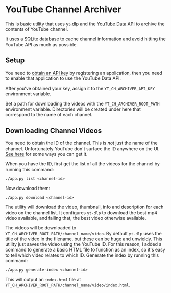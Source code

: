 # YouTube Channel Archiver

This is basic utility that uses [yt-dlp](https://github.com/yt-dlp/yt-dlp) and the [YouTube Data API](https://developers.google.com/youtube/v3/) to archive the contents of YouTube channel.

It uses a SQLite database to cache channel information and avoid hitting the YouTube API as much as possible.

## Setup

You need to [obtain an API key](https://developers.google.com/youtube/registering_an_application) by registering an application, then you need to enable that application to use the YouTube Data API.

After you've obtained your key, assign it to the `YT_CH_ARCHIVER_API_KEY` environment variable.

Set a path for downloading the videos with the `YT_CH_ARCHIVER_ROOT_PATH` environment variable. Directories will be created under here that correspond to the name of each channel.

## Downloading Channel Videos

You need to obtain the ID of the channel. This is *not* just the name of the channel. Unfortunately YouTube don't surface the ID anywhere on the UI. [See here](https://mixedanalytics.com/blog/find-a-youtube-channel-id/) for some ways you can get it.

When you have the ID, first get the list of all the videos for the channel by running this command:
```
./app.py list <channel-id>
```

Now download them:
```
./app.py download <channel-id>
```

The utility will download the video, thumbnail, info and description for each video on the channel list. It configures `yt-dlp` to download the best mp4 video available, and failing that, the best video otherwise available.

The videos will be downloaded to `YT_CH_ARCHIVER_ROOT_PATH/channel_name/video`. By default `yt-dlp` uses the title of the video in the filename, but these can be huge and unwieldy. This utility just saves the video using the YouTube ID. For this reason, I added a command to generate a basic HTML file to function as an index, so it's easy to tell which video relates to which ID. Generate the index by running this command:
```
./app.py generate-index <channel-id>
```

This will output an `index.html` file at `YT_CH_ARCHIVER_ROOT_PATH/channel_name/video/index.html`.
